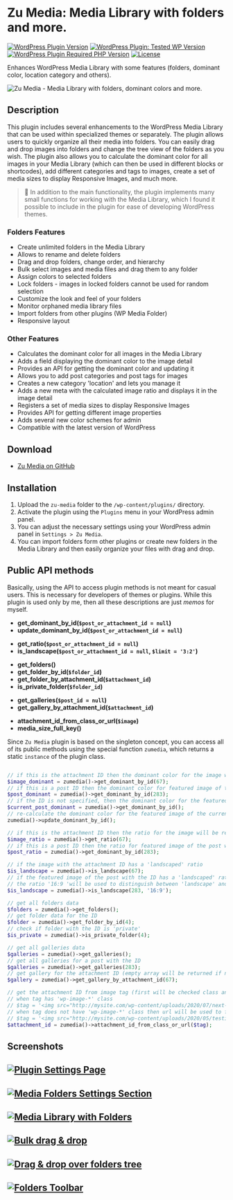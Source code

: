 # Zu Media: Media Library with folders and more.

[![WordPress Plugin Version](https://img.shields.io/wordpress/plugin/v/zu-media?style=for-the-badge)]()
[![WordPress Plugin: Tested WP Version](https://img.shields.io/wordpress/plugin/tested/zu-media?color=4ab866&style=for-the-badge)]()
[![WordPress Plugin Required PHP Version](https://img.shields.io/wordpress/plugin/required-php/zu-media?color=bc2a8d&style=for-the-badge)](https://www.php.net/)
[![License](https://img.shields.io/github/license/picasso/zu-media?color=fcbf00&style=for-the-badge)](https://github.com/picasso/zu-media/blob/master/LICENSE)

 <!-- ![WordPress Plugin Downloads](https://img.shields.io/wordpress/plugin/dt/zu-media?color=00aced&style=for-the-badge) -->

Enhances WordPress Media Library with some features (folders, dominant color, location category and others).

![Zu Media - Media Library with folders, dominant colors and more.](https://user-images.githubusercontent.com/399395/111074321-bfc89100-84e2-11eb-8a40-09671bff8da4.png)


## Description

This plugin includes several enhancements to the WordPress Media Library that can be used within specialized themes or separately. The plugin allows users to quickly organize all their media into folders. You can easily drag and drop images into folders and change the tree view of the folders as you wish. The plugin also allows you to calculate the dominant color for all images in your Media Library (which can then be used in different blocks or shortcodes), add different categories and tags to images, create a set of media sizes to display Responsive Images, and much more.

> &#x1F383; In addition to the main functionality, the plugin implements many small functions for working with the Media Library, which I found it possible to include in the plugin for ease of developing WordPress themes.

### Folders Features

* Create unlimited folders in the Media Library
* Allows to rename and delete folders
* Drag and drop folders, change order, and hierarchy
* Bulk select images and media files and drag them to any folder
* Assign colors to selected folders
* Lock folders - images in locked folders cannot be used for random selection
* Customize the look and feel of your folders
* Monitor orphaned media library files
* Import folders from other plugins (WP Media Folder)
* Responsive layout

### Other Features

* Calculates the dominant color for all images in the Media Library
* Adds a field displaying the dominant color to the image detail
* Provides an API for getting the dominant color and updating it
* Allows you to add post categories and post tags for images
* Creates a new category 'location' and lets you manage it
* Adds a new meta with the calculated image ratio and displays it in the image detail
* Registers a set of media sizes to display Responsive Images
* Provides API for getting different image properties
* Adds several new color schemes for admin
* Compatible with the latest version of WordPress

<!--
### Connect

-   [Download on WordPress.org](https://wordpress.org/plugins/zu-media/)
-   [Follow on Twitter](https://twitter.com/??)
-   [Like me on Facebook](https://www.facebook.com/??/)
-->

## Download

<!-- + [Zu Media on WordPress.org](https://downloads.wordpress.org/plugin/zu-media.zip) -->
+ [Zu Media on GitHub](https://github.com/picasso/zu-media/archive/master.zip)

## Installation

1. Upload the `zu-media` folder to the `/wp-content/plugins/` directory.
2. Activate the plugin using the `Plugins` menu in your WordPress admin panel.
3. You can adjust the necessary settings using your WordPress admin panel in `Settings > Zu Media`.
4. You can import folders form other plugins or create new folders in the Media Library and then easily organize your files with drag and drop.


## Public API methods

Basically, using the API to access plugin methods is not meant for casual users. This is necessary for developers of themes or plugins. While this plugin is used only by me, then all these descriptions are just *memos* for myself.

+ __get_dominant_by_id(`$post_or_attachment_id = null`)__
+ __update_dominant_by_id(`$post_or_attachment_id = null`)__
- __get_ratio(`$post_or_attachment_id = null`)__
- __is_landscape(`$post_or_attachment_id = null`, `$limit = '3:2'`)__
* __get_folders()__
* __get_folder_by_id(`$folder_id`)__
* __get_folder_by_attachment_id(`$attachment_id`)__
* __is_private_folder(`$folder_id`)__
+ __get_galleries(`$post_id = null`)__
+ __get_gallery_by_attachment_id(`$attachment_id`)__
- __attachment_id_from_class_or_url(`$image`)__
- __media_size_full_key()__


Since `Zu Media` plugin is based on the singleton concept, you can access all of its public methods using the special function `zumedia`, which returns a static `instance` of the plugin class.

```php

// if this is the attachment ID then the dominant color for the image will be returned
$image_dominant = zumedia()->get_dominant_by_id(67);
// if this is a post ID then the dominant color for featured image of the post will be returned
$post_dominant = zumedia()->get_dominant_by_id(283);
// if the ID is not specified, then the dominant color for the featured image of the current post will be returned
$current_post_dominant = zumedia()->get_dominant_by_id();
// re-calculate the dominant color for the featured image of the current post
zumedia()->update_dominant_by_id();

// if this is the attachment ID then the ratio for the image will be returned
$image_ratio = zumedia()->get_ratio(67);
// if this is a post ID then the ratio for featured image of the post will be returned
$post_ratio = zumedia()->get_dominant_by_id(283);

// if the image with the attachment ID has a 'landscaped' ratio
$is_landscape = zumedia()->is_landscape(67);
// if the featured image of the post with the ID has a 'landscaped' ratio
// the ratio '16:9 'will be used to distinguish between 'landscape' and 'portrait' images
$is_landscape = zumedia()->is_landscape(283, '16:9');

// get all folders data
$folders = zumedia()->get_folders();
// get folder data for the ID
$folder = zumedia()->get_folder_by_id(4);
// check if folder with the ID is 'private'
$is_private = zumedia()->is_private_folder(4);

// get all galleries data
$galleries = zumedia()->get_galleries();
// get all galleries for a post with the ID
$galleries = zumedia()->get_galleries(283);
// get gallery for the attachment ID (empty array will be returned if no gallery found)
$gallery = zumedia()->get_gallery_by_attachment_id(67);

// get the attachment ID from image tag (first will be checked class and then image url)
// when tag has 'wp-image-*' class
// $tag = '<img src="http://mysite.com/wp-content/uploads/2020/07/next-1024x606.jpg" alt="" class="wp-image-779"/>';
// when tag does not have 'wp-image-*' class then url will be used to find out the attachment ID
// $tag = '<img src="http://mysite.com/wp-content/uploads/2020/05/testimage-400x240.jpg"/>';
$attachment_id = zumedia()->attachment_id_from_class_or_url($tag);

```

<!--
## Support

Need help? This is a developer's portal for __Zu Media__ and should not be used for general support and queries. Please visit the [support forum on WordPress.org](https://wordpress.org/support/plugin/zu-media) for assistance.
-->

## Screenshots

## [![Plugin Settings Page](https://user-images.githubusercontent.com/399395/111200815-6b94de00-85c2-11eb-8b79-236beace105e.jpg)](https://github.com/picasso/zu-media/)

## [![Media Folders Settings Section](https://user-images.githubusercontent.com/399395/111200828-72235580-85c2-11eb-9093-79ba0e124349.jpg)](https://github.com/picasso/zu-media/)

## [![Media Library with Folders](https://user-images.githubusercontent.com/399395/111200861-78b1cd00-85c2-11eb-9593-1b39eb994b4a.jpg)](https://github.com/picasso/zu-media/)

## [![Bulk drag & drop](https://user-images.githubusercontent.com/399395/111200881-7e0f1780-85c2-11eb-810f-d52ac897fc0c.jpg)](https://github.com/picasso/zu-media/)

## [![Drag & drop over folders tree](https://user-images.githubusercontent.com/399395/111200913-85362580-85c2-11eb-9eb6-e8dd23656be2.jpg)](https://github.com/picasso/zu-media/)

## [![Folders Toolbar](https://user-images.githubusercontent.com/399395/111200933-8a937000-85c2-11eb-882b-b613539fe585.jpg)](https://github.com/picasso/zu-media/)
